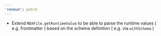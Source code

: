 ```yaml
---
'renoun': patch
---
```


* Extend `MDXFile.getRuntimeValue` to be able to parse the runtime values ( e.g. frontmatter ) based on the schema definition ( e.g. via `withSchema` )

